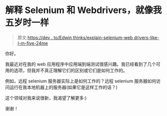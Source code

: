 # 解释 Selenium 和 Webdrivers，就像我五岁时一样

> 原文:[https://dev . to/Edwin thinks/explain-selenium-web drivers-like-I-m-five-24me](https://dev.to/edwinthinks/explain-selenium-webdrivers-like-i-m-five-24me)

你好。

我最近对在我的 web 应用程序中应用端到端测试很感兴趣。我已经看到了几个可用的选项，但我并不真正理解它们的区别或它们是如何工作的。

例如，远程 selenium 服务器实际上是如何工作的？远程 selenium 服务器如何访问运行在我本地机器上的服务器(如果它是这样工作的话？)

这个领域对我来说很新，我渴望了解更多:)

谢谢！